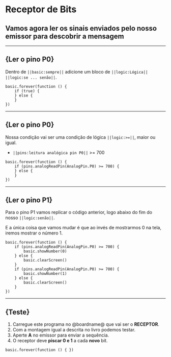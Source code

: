 # Receptor de Bits

## Vamos agora ler os sinais enviados pelo nosso emissor para descobrir a mensagem

---

## {Ler o pino P0}
Dentro de ``||basic:sempre||`` adicione um bloco de ``||logic:Lógica||`` ``||logic:se ... senão||``.

```blocks
basic.forever(function () {
    if (true) {
    } else {
    }
})
```
---
## {Ler o pino P0}
Nossa condição vai ser uma condição de lógica ``||logic:>=||``, maior ou igual.
- ``||pins:leitura analógica pin P0||`` >= 700

```blocks
basic.forever(function () {
    if (pins.analogReadPin(AnalogPin.P0) >= 700) {
    } else {
    }
})
```
---
## {Ler o pino P1}
Para o pino P1 vamos replicar o código anterior, logo abaixo do fim do nosso ``||logic:senão||``.

E a única coisa que vamos mudar é que ao invés de mostrarmos 0 na tela, iremos mostrar o número 1.

```blocks
basic.forever(function () {
    if (pins.analogReadPin(AnalogPin.P0) >= 700) {
        basic.showNumber(0)
    } else {
        basic.clearScreen()
    }
    if (pins.analogReadPin(AnalogPin.P0) >= 700) {
        basic.showNumber(1)
    } else {
        basic.clearScreen()
    }
})
```
---

## {Teste}
1. Carregue este programa no @boardname@ que vai ser o **RECEPTOR**.  
2. Com a montagem igual a descrita no livro podemos testar.  
3. Aperte **A** no emissor para enviar a sequência.  
4. O receptor deve **piscar 0 e 1** a cada **novo** bit.

```template
basic.forever(function () { })
```